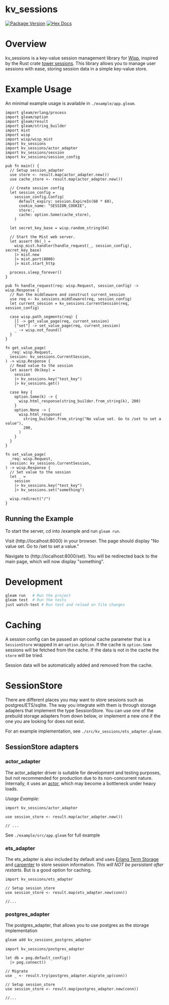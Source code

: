 # kv_sessions

[![Package Version](https://img.shields.io/hexpm/v/kv_sessions)](https://hex.pm/packages/kv_sessions)
[![Hex Docs](https://img.shields.io/badge/hex-docs-ffaff3)](https://hexdocs.pm/kv_sessions/)


# Overview
kv_sessions is a key-value session management library for [Wisp](https://gleam-wisp.github.io/wisp/), inspired by the Rust crate [tower sessions](https://docs.rs/tower-sessions/latest/tower_sessions/#). This library allows you to manage user sessions with ease, storing session data in a simple key-value store. 

# Example Usage
An minimal example usage is available in `./example/app.gleam`.

```gleam
import gleam/erlang/process
import gleam/option
import gleam/result
import gleam/string_builder
import mist
import wisp
import wisp/wisp_mist
import kv_sessions
import kv_sessions/actor_adapter
import kv_sessions/session
import kv_sessions/session_config

pub fn main() {
  // Setup session_adapter
  use store <- result.map(actor_adapter.new())
  use cache_store <- result.map(actor_adapter.new())

  // Create session config
  let session_config =
    session_config.Config(
      default_expiry: session.ExpireIn(60 * 60),
      cookie_name: "SESSION_COOKIE",
      store:,
      cache: option.Some(cache_store),
    )

  let secret_key_base = wisp.random_string(64)

  // Start the Mist web server.
  let assert Ok(_) =
    wisp_mist.handler(handle_request(_, session_config), secret_key_base)
    |> mist.new
    |> mist.port(8000)
    |> mist.start_http

  process.sleep_forever()
}

pub fn handle_request(req: wisp.Request, session_config) -> wisp.Response {
  // Run the middleware and construct current_session
  use req <- kv_sessions.middleware(req, session_config)
  let current_session = kv_sessions.CurrentSession(req, session_config)

  case wisp.path_segments(req) {
    [] -> get_value_page(req, current_session)
    ["set"] -> set_value_page(req, current_session)
    _ -> wisp.not_found()
  }
}

fn get_value_page(
  _req: wisp.Request,
  session: kv_sessions.CurrentSession,
) -> wisp.Response {
  // Read value to the session
  let assert Ok(key) =
    session
    |> kv_sessions.key("test_key")
    |> kv_sessions.get()

  case key {
    option.Some(k) -> {
      wisp.html_response(string_builder.from_string(k), 200)
    }
    option.None -> {
      wisp.html_response(
        string_builder.from_string("No value set. Go to /set to set a value"),
        200,
      )
    }
  }
}

fn set_value_page(
  _req: wisp.Request,
  session: kv_sessions.CurrentSession,
) -> wisp.Response {
  // Set value to the session
  let _ =
    session
    |> kv_sessions.key("test_key")
    |> kv_sessions.set("something")

  wisp.redirect("/")
}
```

## Running the Example

To start the server, cd into /example and run `gleam run`.

Visit (http://localhost:8000) in your browser. The page should display "No value set. Go to /set to set a value."


Navigate to (http://localhost:8000/set). You will be redirected back to the main page, which will now display "something".

# Development

```sh
gleam run   # Run the project
gleam test  # Run the tests
just watch-test # Run test and reload on file changes
```

# Caching

A session config can be passed an optional cache parameter that is a `SessionStore`
wrapped in an `option.Option`. If the cache is `option.Some` sessions will be 
fetched from the cache. If the data is not in the cache the `store` will be 
tried.

Session data will be automatically added and removed from the cache.

# SessionStore 
There are different places you may want to store sessions such as 
postgres/ETS/sqlite. The way you integrate with them is through storage adapters 
that implement the type SessionStore. You can use one of the prebuild storage 
adapters from down below, or implement a new one if the one you
are looking for does not exist.

For an example implementation, see `./src/kv_sessions/ets_adapter.gleam`.

## SessionStore adapters

### actor_adapter
The actor_adapter driver is suitable for development and testing purposes, 
but not recommended for production due to its non-concurrent nature. 
Internally, it uses an [actor](https://hexdocs.pm/gleam_otp/gleam/otp/actor.html), 
which may become a bottleneck under heavy loads.

*Usage Example:*

```gleam
import kv_sessions/actor_adapter

use session_store <- result.map(actor_adapter.new())

// ...
```
See `./example/src/app.gleam` for full example

### ets_adapter

The ets_adapter is also included by default and uses [Erlang Term Storage](https://www.erlang.org/doc/apps/stdlib/ets.html) 
and [carpenter](https://hexdocs.pm/carpenter/) to store session information.
*This will NOT be persistant after restarts*. But is a good option for caching.

```gleam
import kv_sessions/ets_adapter

// Setup session_store
use session_store <- result.map(ets_adapter.new(conn))

//...
```

### postgres_adapter
The postgres_adapter, that allows you to use postgres as 
the storage implementation

```sh
gleam add kv_sessions_postgres_adapter
```

```gleam
import kv_sessions/postgres_adapter

let db = pog.default_config()
  |> pog.connect()

// Migrate
use _ <- result.try(postgres_adapter.migrate_up(conn))

// Setup session_store
use session_store <- result.map(postgres_adapter.new(conn))

//...
```


